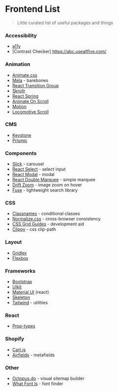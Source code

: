 # Frontend List
> Little curated list of useful packages and things


### Accessibility
- [a11y](https://www.a11yproject.com/resources/#development-tools)
- [Contrast Checker] https://abc.useallfive.com/

### Animation
- [Animate.css](https://animate.style/)
- [Mela](https://github.com/estrattonbailey/mela) - barebones
- [React Transition Group](http://reactcommunity.org/react-transition-group/css-transition)
- [Skrollr](https://prinzhorn.github.io/skrollr/)
- [React Spring](https://www.react-spring.io/docs/props/parallax)
- [Animate On Scroll](http://michalsnik.github.io/aos/)
- [Motion](https://www.framer.com/api/motion/animation/)
- [Locomotive Scroll](https://locomotivemtl.github.io/locomotive-scroll/)

### CMS
- [Keystone](https://www.keystonejs.com/)
- [Prismic](https://prismic.io/)

### Components
- [Slick](https://github.com/kenwheeler/slick/) - carousel
- [React Select](https://react-select.com/home) - select input
- [React Modal](http://reactcommunity.org/react-modal/) - modal
- [React Double Marquee](https://www.npmjs.com/package/react-double-marquee) - simple marquee
- [Drift Zoom](https://github.com/imgix/drift) - image zoom on hover
- [Fuse](https://fusejs.io/) - lightweight search library

### CSS
- [Classnames](https://github.com/JedWatson/classnames) - conditional classes
- [Normalize.css](https://github.com/necolas/normalize.css/) - cross-browser consistency
- [CSS Grid Guides](https://www.npmjs.com/package/css-grid-guides) - development aid
- [Clippy](https://bennettfeely.com/clippy/) - css clip-path

### Layout
- [Gridlex](https://gridlex.devlint.fr/)
- [Flexbox](https://css-tricks.com/snippets/css/a-guide-to-flexbox/)

### Frameworks
- [Bootstrap](https://getbootstrap.com/docs/4.5/getting-started/introduction/)
- [UIkit](https://getuikit.com/docs/introduction)
- [Material UI](https://material-ui.com/) (react)
- [Skeleton](http://getskeleton.com/)
- [Tailwind](https://tailwindcss.com/) - utilities

### React
- [Prop-types](https://github.com/facebook/prop-types)

### Shopify
- [Cart.js](https://cartjs.org/)
- [Airfields](https://www.airfields.io/) - metafields

### Other
- [Octopus.do](https://octopus.do/) - visual sitemap builder
- [What Font Is](https://www.whatfontis.com/) - font finder
